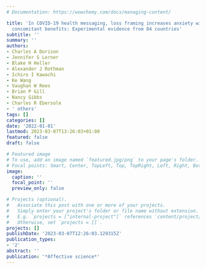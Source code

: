 ```yaml
---
# Documentation: https://wowchemy.com/docs/managing-content/

title: 'In COVID-19 health messaging, loss framing increases anxiety with little-to-no
  concomitant benefits: Experimental evidence from 84 countries'
subtitle: ''
summary: ''
authors:
- Charles A Dorison
- Jennifer S Lerner
- Blake H Heller
- Alexander J Rothman
- Ichiro I Kawachi
- Ke Wang
- Vaughan W Rees
- Brian P Gill
- Nancy Gibbs
- Charles R Ebersole
- ' others'
tags: []
categories: []
date: '2022-01-01'
lastmod: 2023-03-07T13:26:03+01:00
featured: false
draft: false

# Featured image
# To use, add an image named `featured.jpg/png` to your page's folder.
# Focal points: Smart, Center, TopLeft, Top, TopRight, Left, Right, BottomLeft, Bottom, BottomRight.
image:
  caption: ''
  focal_point: ''
  preview_only: false

# Projects (optional).
#   Associate this post with one or more of your projects.
#   Simply enter your project's folder or file name without extension.
#   E.g. `projects = ["internal-project"]` references `content/project/deep-learning/index.md`.
#   Otherwise, set `projects = []`.
projects: []
publishDate: '2023-03-07T12:26:03.129315Z'
publication_types:
- '2'
abstract: ''
publication: '*Affective science*'
---
```


